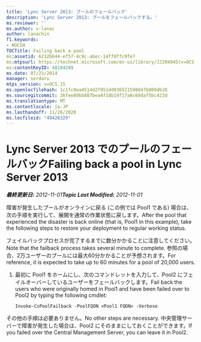 ```yaml
---
title: 'Lync Server 2013: プールのフェールバック'
description: 'Lync Server 2013: プールをフェールバックする。'
ms.reviewer: ''
ms.author: v-lanac
author: lanachin
f1.keywords:
- NOCSH
TOCTitle: Failing back a pool
ms:assetid: 6232b644-ef57-4c9c-abec-14ff8ffc9fe7
ms:mtpsurl: https://technet.microsoft.com/en-us/library/JJ204945(v=OCS.15)
ms:contentKeyID: 48184289
ms.date: 07/23/2014
manager: serdars
mtps_version: v=OCS.15
ms.openlocfilehash: 1c1fc0ea4514d2f951dd936521590d47b809db38
ms.sourcegitcommit: 36fee89bb887bea4f18b19f17a8c69daf5bc423d
ms.translationtype: MT
ms.contentlocale: ja-JP
ms.lasthandoff: 11/26/2020
ms.locfileid: "49428329"
---
```

# <a name="failing-back-a-pool-in-lync-server-2013"></a><span data-ttu-id="1f7a9-103">Lync Server 2013 でのプールのフェールバック</span><span class="sxs-lookup"><span data-stu-id="1f7a9-103">Failing back a pool in Lync Server 2013</span></span>

<div data-xmlns="http://www.w3.org/1999/xhtml">

<div class="topic" data-xmlns="http://www.w3.org/1999/xhtml" data-msxsl="urn:schemas-microsoft-com:xslt" data-cs="https://msdn.microsoft.com/">

<div data-asp="https://msdn2.microsoft.com/asp">



</div>

<div id="mainSection">

<div id="mainBody"><span data-ttu-id="1f7a9-104">

<span> </span></span><span class="sxs-lookup"><span data-stu-id="1f7a9-104">

<span> </span></span></span>

<span data-ttu-id="1f7a9-105">_**最終更新日:** 2012-11-01_</span><span class="sxs-lookup"><span data-stu-id="1f7a9-105">_**Topic Last Modified:** 2012-11-01_</span></span>

<span data-ttu-id="1f7a9-106">障害が発生したプールがオンラインに戻る (この例では Pool1 である) 場合は、次の手順を実行して、展開を通常の作業状態に戻します。</span><span class="sxs-lookup"><span data-stu-id="1f7a9-106">After the pool that experienced the disaster is back online (that is, Pool1 in this example), take the following steps to restore your deployment to regular working status.</span></span>

<span data-ttu-id="1f7a9-107">フェイルバックプロセスが完了するまでに数分かかることに注意してください。</span><span class="sxs-lookup"><span data-stu-id="1f7a9-107">Note that the failback process takes several minute to complete.</span></span>  <span data-ttu-id="1f7a9-108">参照の場合、2万ユーザーのプールには最大60分かかることが予想されます。</span><span class="sxs-lookup"><span data-stu-id="1f7a9-108">For reference, it is expected to take up to 60 minutes for a pool of 20,000 users.</span></span>

1.  <span data-ttu-id="1f7a9-109">最初に Pool1 をホームにし、次のコマンドレットを入力して、Pool2 にフェイルオーバーしているユーザーをフェールバックします。</span><span class="sxs-lookup"><span data-stu-id="1f7a9-109">Fail back the users who were originally homed in Pool1 and have been failed over to Pool2 by typing the following cmdlet:</span></span>
    
        Invoke-CsPoolFailback -PoolFQDN <Pool1 FQDN> -Verbose

<span data-ttu-id="1f7a9-110">その他の手順は必要ありません。</span><span class="sxs-lookup"><span data-stu-id="1f7a9-110">No other steps are necessary.</span></span> <span data-ttu-id="1f7a9-111">中央管理サーバーで障害が発生した場合は、Pool2 にそのままにしておくことができます。</span><span class="sxs-lookup"><span data-stu-id="1f7a9-111">If you failed over the Central Management Server, you can leave it in Pool2.</span></span>

<span data-ttu-id="1f7a9-112"></div>

<span> </span>

</div>

</div>

</span><span class="sxs-lookup"><span data-stu-id="1f7a9-112"></div>

<span> </span>

</div>

</div>

</span></span></div>

